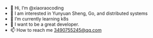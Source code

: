 - 👋 Hi, I’m @xiaoraocoding
- 👀 I am interested in Yunyuan Sheng, Go, and distributed systems
- 🌱 I’m currently learning k8s
- 💁 I want to be a great developer.
- 📫 How to reach me 
     3490755245@qq.com

<!---
xiaoraocoding/xiaoraocoding is a ✨ special ✨ repository because its `README.md` (this file) appears on your GitHub profile.
You can click the Preview link to take a look at your changes.
--->
